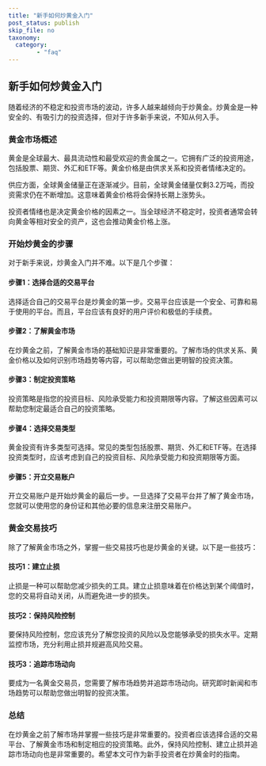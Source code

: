 ```yaml
---
title: "新手如何炒黄金入门"
post_status: publish
skip_file: no
taxonomy:
  category:
        - "faq"
---
```


## 新手如何炒黄金入门

随着经济的不稳定和投资市场的波动，许多人越来越倾向于炒黄金。炒黄金是一种安全的、有吸引力的投资选择，但对于许多新手来说，不知从何入手。

### 黄金市场概述

黄金是全球最大、最具流动性和最受欢迎的贵金属之一。它拥有广泛的投资用途，包括股票、期货、外汇和ETF等。黄金价格是由供求关系和投资者情绪决定的。

供应方面，全球黄金储量正在逐渐减少。目前，全球黄金储量仅剩3.2万吨，而投资需求仍在不断增加。这意味着黄金价格将会保持长期上涨势头。

投资者情绪也是决定黄金价格的因素之一。当全球经济不稳定时，投资者通常会转向黄金等相对安全的资产，这也会推动黄金价格上涨。

### 开始炒黄金的步骤

对于新手来说，炒黄金入门并不难。以下是几个步骤：

#### 步骤1：选择合适的交易平台

选择适合自己的交易平台是炒黄金的第一步。交易平台应该是一个安全、可靠和易于使用的平台。而且，平台应该有良好的用户评价和极低的手续费。

#### 步骤2：了解黄金市场

在炒黄金之前，了解黄金市场的基础知识是非常重要的。了解市场的供求关系、黄金价格以及如何识别市场趋势等内容，可以帮助您做出更明智的投资决策。

#### 步骤3：制定投资策略

投资策略是指您的投资目标、风险承受能力和投资期限等内容。了解这些因素可以帮助您制定最适合自己的投资策略。

#### 步骤4：选择交易类型

黄金投资有许多类型可选择。常见的类型包括股票、期货、外汇和ETF等。在选择投资类型时，应该考虑到自己的投资目标、风险承受能力和投资期限等方面。

#### 步骤5：开立交易账户

开立交易账户是开始炒黄金的最后一步。一旦选择了交易平台并了解了黄金市场，您就可以使用您的身份证和其他必要的信息来注册交易账户。

### 黄金交易技巧

除了了解黄金市场之外，掌握一些交易技巧也是炒黄金的关键。以下是一些技巧：

#### 技巧1：建立止损

止损是一种可以帮助您减少损失的工具。建立止损意味着在价格达到某个阈值时，您的交易将自动关闭，从而避免进一步的损失。

#### 技巧2：保持风险控制

要保持风险控制，您应该充分了解您投资的风险以及您能够承受的损失水平。定期监控市场，充分利用止损并规避高风险交易。

#### 技巧3：追踪市场动向

要成为一名黄金交易员，您需要了解市场趋势并追踪市场动向。研究即时新闻和市场趋势可以帮助您做出明智的投资决策。

### 总结

在炒黄金之前了解市场并掌握一些技巧是非常重要的。投资者应该选择合适的交易平台、了解黄金市场和制定相应的投资策略。此外，保持风险控制、建立止损并追踪市场动向也是非常重要的。希望本文可作为新手投资者在炒黄金时的指南。
